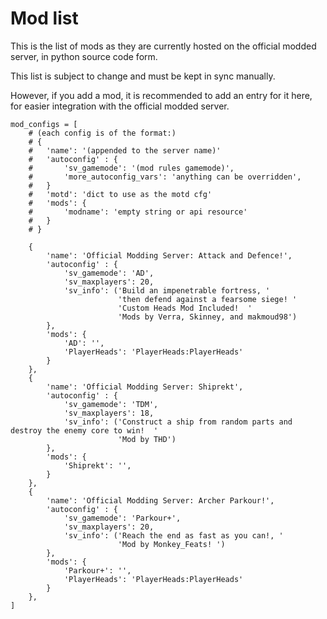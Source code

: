 # Mod list

This is the list of mods as they are currently hosted on the official modded server, in python source code form.

This list is subject to change and must be kept in sync manually.

However, if you add a mod, it is recommended to add an entry for it here, for easier integration with the official modded server.

```
mod_configs = [
	# (each config is of the format:)
	# {
	#	'name': '(appended to the server name)'
	#	'autoconfig' : {
	#	 	'sv_gamemode': '(mod rules gamemode)',
	#		'more_autoconfig_vars': 'anything can be overridden',
	#	}
	#	'motd': 'dict to use as the motd cfg'
	# 	'mods': {
	# 		'modname': 'empty string or api resource'
	# 	}
	# }

	{
		'name': 'Official Modding Server: Attack and Defence!',
		'autoconfig' : {
		 	'sv_gamemode': 'AD',
		 	'sv_maxplayers': 20,
		 	'sv_info': ('Build an impenetrable fortress, '
		 			 	'then defend against a fearsome siege! '
		 			 	'Custom Heads Mod Included!  '
		 			 	'Mods by Verra, Skinney, and makmoud98')
		},
		'mods': {
			'AD': '',
			'PlayerHeads': 'PlayerHeads:PlayerHeads'
		}
	},
	{
		'name': 'Official Modding Server: Shiprekt',
		'autoconfig' : {
		 	'sv_gamemode': 'TDM',
		 	'sv_maxplayers': 18,
		 	'sv_info': ('Construct a ship from random parts and destroy the enemy core to win!  '
		 			 	'Mod by THD')
		},
		'mods': {
			'Shiprekt': '',
		}
	},
	{
		'name': 'Official Modding Server: Archer Parkour!',
		'autoconfig' : {
		 	'sv_gamemode': 'Parkour+',
		 	'sv_maxplayers': 20,
		 	'sv_info': ('Reach the end as fast as you can!, '
		 			 	'Mod by Monkey_Feats! ')
		},
		'mods': {
			'Parkour+': '',
			'PlayerHeads': 'PlayerHeads:PlayerHeads'
		}
	},
]
```